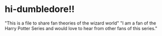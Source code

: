 # hi-dumbledore!!
"This is a file to share fan theories of the wizard world"
"I am a fan of the Harry Potter Series and would love to hear from other fans of this series."
